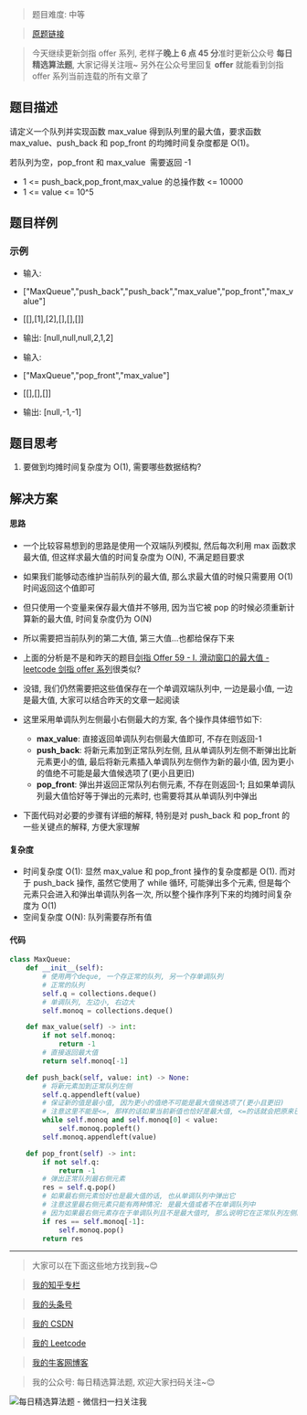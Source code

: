 > 题目难度: 中等

> [原题链接](https://leetcode-cn.com/problems/dui-lie-de-zui-da-zhi-lcof/)

> 今天继续更新剑指 offer 系列, 老样子**晚上 6 点 45 分**准时更新公众号 **每日精选算法题**, 大家记得关注哦~ 另外在公众号里回复 **offer** 就能看到剑指 offer 系列当前连载的所有文章了

## 题目描述

请定义一个队列并实现函数 max_value 得到队列里的最大值，要求函数 max_value、push_back 和 pop_front 的均摊时间复杂度都是 O(1)。

若队列为空，pop_front 和 max_value  需要返回 -1

- 1 <= push_back,pop_front,max_value 的总操作数 <= 10000
- 1 <= value <= 10^5

## 题目样例

### 示例

- 输入:
- ["MaxQueue","push_back","push_back","max_value","pop_front","max_value"]
- [[],[1],[2],[],[],[]]
- 输出: [null,null,null,2,1,2]

- 输入:
- ["MaxQueue","pop_front","max_value"]
- [[],[],[]]
- 输出: [null,-1,-1]

## 题目思考

1. 要做到均摊时间复杂度为 O(1), 需要哪些数据结构?

## 解决方案

#### 思路

- 一个比较容易想到的思路是使用一个双端队列模拟, 然后每次利用 max 函数求最大值, 但这样求最大值的时间复杂度为 O(N), 不满足题目要求
- 如果我们能够动态维护当前队列的最大值, 那么求最大值的时候只需要用 O(1)时间返回这个值即可
- 但只使用一个变量来保存最大值并不够用, 因为当它被 pop 的时候必须重新计算新的最大值, 时间复杂度仍为 O(N)
- 所以需要把当前队列的第二大值, 第三大值...也都给保存下来
- 上面的分析是不是和昨天的题目[剑指 Offer 59 - I. 滑动窗口的最大值 - leetcode 剑指 offer 系列](https://mp.weixin.qq.com/s?__biz=MzA5MDk1MjI5MA==&mid=2247484103&idx=1&sn=32e232b428b34d9d6eb7eb10011281a9&chksm=900285caa7750cdc1c95fe09f03dc3d127eafe435e793e8203a97ff155eb91d6d26296097989&token=948739292&lang=zh_CN#rd)很类似?
- 没错, 我们仍然需要把这些值保存在一个单调双端队列中, 一边是最小值, 一边是最大值, 大家可以结合昨天的文章一起阅读
- 这里采用单调队列左侧最小右侧最大的方案, 各个操作具体细节如下:

  - **max_value**: 直接返回单调队列右侧最大值即可, 不存在则返回-1
  - **push_back**: 将新元素加到正常队列左侧, 且从单调队列左侧不断弹出比新元素更小的值, 最后将新元素插入单调队列左侧作为新的最小值, 因为更小的值绝不可能是最大值候选项了(更小且更旧)
  - **pop_front**: 弹出并返回正常队列右侧元素, 不存在则返回-1; 且如果单调队列最大值恰好等于弹出的元素时, 也需要将其从单调队列中弹出

- 下面代码对必要的步骤有详细的解释, 特别是对 push_back 和 pop_front 的一些关键点的解释, 方便大家理解

#### 复杂度

- 时间复杂度 O(1): 显然 max_value 和 pop_front 操作的复杂度都是 O(1). 而对于 push_back 操作, 虽然它使用了 while 循环, 可能弹出多个元素, 但是每个元素只会进入和弹出单调队列各一次, 所以整个操作序列下来的均摊时间复杂度为 O(1)
- 空间复杂度 O(N): 队列需要存所有值

#### 代码

```python
class MaxQueue:
    def __init__(self):
        # 使用两个deque, 一个存正常的队列, 另一个存单调队列
        # 正常的队列
        self.q = collections.deque()
        # 单调队列, 左边小, 右边大
        self.monoq = collections.deque()

    def max_value(self) -> int:
        if not self.monoq:
            return -1
        # 直接返回最大值
        return self.monoq[-1]

    def push_back(self, value: int) -> None:
        # 将新元素加到正常队列左侧
        self.q.appendleft(value)
        # 保证新的值是最小值, 因为更小的值绝不可能是最大值候选项了(更小且更旧)
        # 注意这里不能是<=, 那样的话如果当前新值也恰好是最大值, <=的话就会把原来已经有的的最大值错误的弹出, 这样会导致后面的最大值计算出现错误, 只会统计1个最大值, 而不是原来的若干个
        while self.monoq and self.monoq[0] < value:
            self.monoq.popleft()
        self.monoq.appendleft(value)

    def pop_front(self) -> int:
        if not self.q:
            return -1
        # 弹出正常队列最右侧元素
        res = self.q.pop()
        # 如果最右侧元素恰好也是最大值的话, 也从单调队列中弹出它
        # 注意这里最右侧元素只能有两种情况: 是最大值或者不在单调队列中
        # 因为如果最右侧元素存在于单调队列且不是最大值时, 那么说明它在正常队列左侧的元素中存在比它大的, 那根据上面的push_back操作, 左侧的那个最大值一定会把这个最右侧元素给淘汰掉, 而不会留它在单调队列中, 与假设矛盾, 所以这种情况不成立
        if res == self.monoq[-1]:
            self.monoq.pop()
        return res
```

---

> 大家可以在下面这些地方找到我~😊

> [我的知乎专栏](https://zhuanlan.zhihu.com/c_1242508721932464128)

> [我的头条号](https://www.toutiao.com/c/user/1090304683804520/#mid=1671643017345028)

> [我的 CSDN](https://me.csdn.net/zjulyx1993)

> [我的 Leetcode](https://leetcode-cn.com/u/suibianfahui/)

> [我的牛客网博客](https://blog.nowcoder.net/zjulyx)

> 我的公众号: 每日精选算法题, 欢迎大家扫码关注~😊

![每日精选算法题 - 微信扫一扫关注我](https://mmbiz.qpic.cn/mmbiz_jpg/1KjZicMlYPMgZWmoL4eYcs6UcfmvsetDWME2YJyaCp9oT9z3U573FWENBNhyOByxYI0epew6O37hiaOhdh90QeJg/640?wx_fmt=jpeg&tp=webp&wxfrom=5&wx_lazy=1&wx_co=1)
